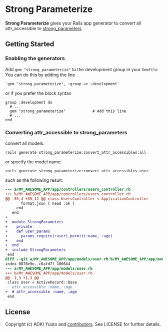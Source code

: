 # Strong Parameterize

**Strong Parameterize** gives your Rails app generator to convert all
attr_accessible to [strong_parameters](https://github.com/rails/strong_parameters)

## Getting Started

### Enabling the generators

Add `gem "strong_parameterize"` to the development group in your `Gemfile`.  
You can do this by adding the line

    `gem "strong_parameterize", :group => :development`
    
_or_ if you prefer the block syntax

    group :development do 
      # ... 
      gem "strong_parameterize"            # Add this line 
      # ... 
    end

### Converting attr_accessible to strong_parameters

convert all models:

    rails generate strong_parameterize:convert_attr_accessibles:all

_or_ specify the model name:

    rails generate strong_parameterize:convert_attr_accessibles user

such as the following result:

```diff
--- a/MY_AWESOME_APP/app/controllers/users_controller.rb
+++ b/MY_AWESOME_APP/app/controllers/users_controller.rb
@@ -55,4 +55,12 @@ class UsersController < ApplicationController
       format.json { head :ok }
     end
   end
+
+  module StrongParameters
+    private
+    def user_params
+      params.require(:user).permit(:name, :age)
+    end
+  end
+  include StrongParameters
 end
diff --git a/MY_AWESOME_APP/app/models/user.rb b/MY_AWESOME_APP/app/models/user.rb
index 0878e9e..c6afd7f 100644
--- a/MY_AWESOME_APP/app/models/user.rb
+++ b/MY_AWESOME_APP/app/models/user.rb
@@ -1,3 +1,3 @@
 class User < ActiveRecord::Base
-  attr_accessible :name, :age
+  # attr_accessible :name, :age
 end
```

## License

Copyright (c) AOKI Yuuto and [contributors](https://github.com/wneko/strong_parameterize/contributors). See LICENSE for further details.

